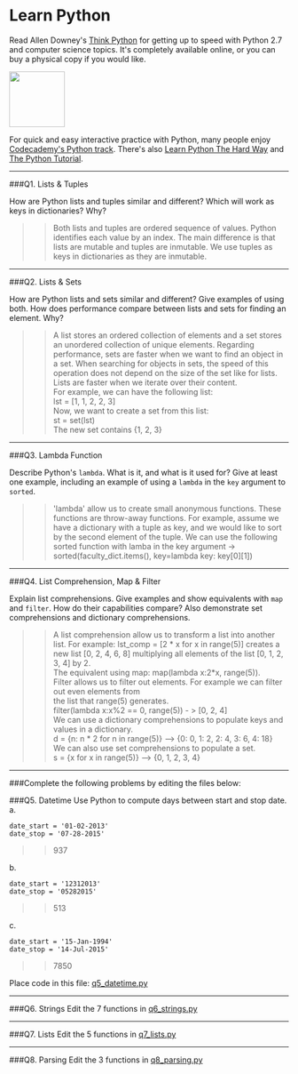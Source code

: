 # Learn Python

Read Allen Downey's [Think Python](http://www.greenteapress.com/thinkpython/) for getting up to speed with Python 2.7 and computer science topics. It's completely available online, or you can buy a physical copy if you would like.

<a href="http://www.greenteapress.com/thinkpython/"><img src="img/think_python.png" style="width: 100px;" target="_blank"></a>

For quick and easy interactive practice with Python, many people enjoy [Codecademy's Python track](http://www.codecademy.com/en/tracks/python). There's also [Learn Python The Hard Way](http://learnpythonthehardway.org/book/) and [The Python Tutorial](https://docs.python.org/2/tutorial/).

---

###Q1. Lists &amp; Tuples

How are Python lists and tuples similar and different? Which will work as keys in dictionaries? Why?

>> Both lists and tuples are ordered sequence of values.   Python identifies each value by an index.  The main difference is that lists are mutable and tuples are inmutable. 
We use tuples as keys in dictionaries as they are inmutable.  

---

###Q2. Lists &amp; Sets

How are Python lists and sets similar and different? Give examples of using both. How does performance compare between lists and sets for finding an element. Why?

>> A list stores an ordered collection of elements and a set stores an unordered collection of unique elements.
Regarding performance, sets are faster when we want to find an object in a set.  When searching for objects in sets, the speed of this operation does not depend 
on the size of the set like for lists. Lists are faster when we iterate over their content.  
For example, we can have the following list:  
lst = [1, 1, 2, 2, 3]  
Now, we want to create a set from this list:  
st = set(lst)  
The new set contains {1, 2, 3}  
   
---

###Q3. Lambda Function

Describe Python's `lambda`. What is it, and what is it used for? Give at least one example, including an example of using a `lambda` in the `key` argument to `sorted`.

>> 'lambda' allow us to create small anonymous functions.  These functions are throw-away functions.
For example, assume we have a dictionary with a tuple as key, and we would like to sort by the second element of the tuple.
We can use the following sorted function with lamba in the key argument ->   
sorted(faculty_dict.items(), key=lambda key: key[0][1])


---

###Q4. List Comprehension, Map &amp; Filter

Explain list comprehensions. Give examples and show equivalents with `map` and `filter`. How do their capabilities compare? Also demonstrate set comprehensions and dictionary comprehensions.

>> A list comprehension allow us to transform a list into another list.
For example:  lst_comp = [2 * x for x in range(5)] creates a new list [0, 2, 4, 6, 8] 
multiplying all elements of the list [0, 1, 2, 3, 4] by 2.  
The equivalent using map: map(lambda x:2*x, range(5)).    
Filter allows us to filter out elements. For example we can filter out even elements from  
the list that range(5) generates.     
filter(lambda x:x%2 == 0, range(5)) - > [0, 2, 4]     
We can use a dictionary comprehensions to populate keys and values in a dictionary.  
d = {n: n * 2 for n in range(5)} --> {0: 0, 1: 2, 2: 4, 3: 6, 4: 18}  
We can also use set comprehensions to populate a set.  
s = {x for x in range(5)} --> {0, 1, 2, 3, 4}  

---

###Complete the following problems by editing the files below:

###Q5. Datetime
Use Python to compute days between start and stop date.   
a.  

```
date_start = '01-02-2013'    
date_stop = '07-28-2015'
```

>> 937

b.  
```
date_start = '12312013'  
date_stop = '05282015'  
```

>> 513

c.  
```
date_start = '15-Jan-1994'      
date_stop = '14-Jul-2015'  
```

>> 7850

Place code in this file: [q5_datetime.py](python/q5_datetime.py)

---

###Q6. Strings
Edit the 7 functions in [q6_strings.py](python/q6_strings.py)

---

###Q7. Lists
Edit the 5 functions in [q7_lists.py](python/q7_lists.py)

---

###Q8. Parsing
Edit the 3 functions in [q8_parsing.py](python/q8_parsing.py)





